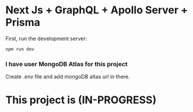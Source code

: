 

# Next Js + GraphQL + Apollo Server + Prisma

First, run the development server:

```bash
npm run dev

```

### I have user MongoDB Atlas for this project

Create .env file and add mongoDB altas url in there.


# This project is (IN-PROGRESS) 
